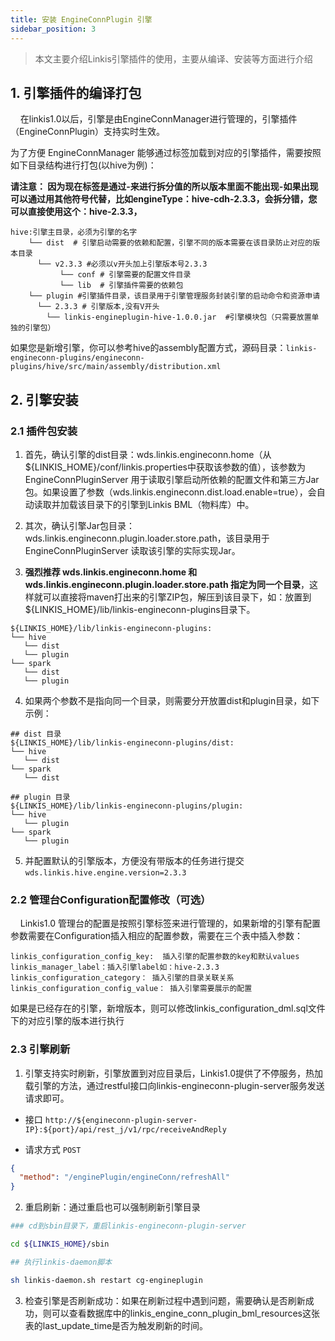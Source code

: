```yaml
---
title: 安装 EngineConnPlugin 引擎
sidebar_position: 3
---
```


> 本文主要介绍Linkis引擎插件的使用，主要从编译、安装等方面进行介绍

## 1. 引擎插件的编译打包

&nbsp;&nbsp;&nbsp;&nbsp;在linkis1.0以后，引擎是由EngineConnManager进行管理的，引擎插件（EngineConnPlugin）支持实时生效。

为了方便 EngineConnManager 能够通过标签加载到对应的引擎插件，需要按照如下目录结构进行打包(以hive为例)：

**请注意： 因为现在标签是通过-来进行拆分值的所以版本里面不能出现-如果出现可以通过用其他符号代替，比如engineType：hive-cdh-2.3.3，会拆分错，您可以直接使用这个：hive-2.3.3，**
```
hive:引擎主目录，必须为引擎的名字
    └── dist  # 引擎启动需要的依赖和配置，引擎不同的版本需要在该目录防止对应的版本目录
      └── v2.3.3 #必须以v开头加上引擎版本号2.3.3
           └── conf # 引擎需要的配置文件目录
           └── lib  # 引擎插件需要的依赖包
    └── plugin #引擎插件目录，该目录用于引擎管理服务封装引擎的启动命令和资源申请
      └── 2.3.3 # 引擎版本,没有V开头
        └── linkis-engineplugin-hive-1.0.0.jar  #引擎模块包（只需要放置单独的引擎包）
```

如果您是新增引擎，你可以参考hive的assembly配置方式，源码目录：`linkis-engineconn-plugins/engineconn-plugins/hive/src/main/assembly/distribution.xml`

## 2. 引擎安装

### 2.1 插件包安装

1. 首先，确认引擎的dist目录：wds.linkis.engineconn.home（从${LINKIS_HOME}/conf/linkis.properties中获取该参数的值），该参数为 EngineConnPluginServer 用于读取引擎启动所依赖的配置文件和第三方Jar包。如果设置了参数（wds.linkis.engineconn.dist.load.enable=true），会自动读取并加载该目录下的引擎到Linkis BML（物料库）中。

2. 其次，确认引擎Jar包目录：wds.linkis.engineconn.plugin.loader.store.path，该目录用于 EngineConnPluginServer 读取该引擎的实际实现Jar。

3. **强烈推荐 wds.linkis.engineconn.home 和 wds.linkis.engineconn.plugin.loader.store.path 指定为同一个目录**，这样就可以直接将maven打出来的引擎ZIP包，解压到该目录下，如：放置到${LINKIS_HOME}/lib/linkis-engineconn-plugins目录下。

```
${LINKIS_HOME}/lib/linkis-engineconn-plugins:
└── hive
   └── dist
   └── plugin
└── spark
   └── dist
   └── plugin
```

4. 如果两个参数不是指向同一个目录，则需要分开放置dist和plugin目录，如下示例：

```
## dist 目录
${LINKIS_HOME}/lib/linkis-engineconn-plugins/dist:
└── hive
   └── dist
└── spark
   └── dist
 
## plugin 目录
${LINKIS_HOME}/lib/linkis-engineconn-plugins/plugin:
└── hive
   └── plugin
└── spark
   └── plugin
```

5. 并配置默认的引擎版本，方便没有带版本的任务进行提交
`wds.linkis.hive.engine.version=2.3.3`

### 2.2 管理台Configuration配置修改（可选）

&nbsp;&nbsp;&nbsp;&nbsp;Linkis1.0 管理台的配置是按照引擎标签来进行管理的，如果新增的引擎有配置参数需要在Configuration插入相应的配置参数，需要在三个表中插入参数：

```
linkis_configuration_config_key:  插入引擎的配置参数的key和默认values
linkis_manager_label：插入引擎label如：hive-2.3.3
linkis_configuration_category： 插入引擎的目录关联关系
linkis_configuration_config_value： 插入引擎需要展示的配置
```

如果是已经存在的引擎，新增版本，则可以修改linkis_configuration_dml.sql文件下的对应引擎的版本进行执行

### 2.3 引擎刷新

1. 引擎支持实时刷新，引擎放置到对应目录后，Linkis1.0提供了不停服务，热加载引擎的方法，通过restful接口向linkis-engineconn-plugin-server服务发送请求即可。

- 接口 `http://${engineconn-plugin-server-IP}:${port}/api/rest_j/v1/rpc/receiveAndReply`

- 请求方式 `POST`

```json
{
  "method": "/enginePlugin/engineConn/refreshAll"
}
```

2. 重启刷新：通过重启也可以强制刷新引擎目录

```bash
### cd到sbin目录下，重启linkis-engineconn-plugin-server

cd ${LINKIS_HOME}/sbin

## 执行linkis-daemon脚本

sh linkis-daemon.sh restart cg-engineplugin

```

3. 检查引擎是否刷新成功：如果在刷新过程中遇到问题，需要确认是否刷新成功，则可以查看数据库中的linkis_engine_conn_plugin_bml_resources这张表的last_update_time是否为触发刷新的时间。
